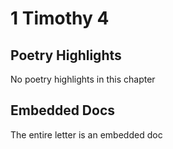# 1 Timothy 4

## Poetry Highlights

No poetry highlights in this chapter

## Embedded Docs

The entire letter is an embedded doc

